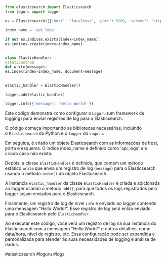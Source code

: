 


```python
from elasticsearch import Elasticsearch  
from loguru import logger  
  
es = Elasticsearch([{'host': 'localhost', 'port': 9200, 'scheme': 'http'}])  
  
index_name = 'api_logs'  
  
if not es.indices.exists(index=index_name):  
es.indices.create(index=index_name)  
  
  
class ElasticHandler:  
@staticmethod  
def write(message):  
es.index(index=index_name, document=message)  
  
  
elastic_handler = ElasticHandler()  
  
logger.add(elastic_handler)  
  
logger.info({'message': 'Hello World!'})
```

Este código demonstra como configurar o `Loguru` (um framework de logging) para enviar registros de log para o Elasticsearch.

O código começa importando as bibliotecas necessárias, incluindo o `Elasticsearch` do Python e o `logger` do `Loguru`.

Em seguida, é criado um objeto Elasticsearch com as informações de host, porta e esquema. O índice index_name é definido como 'api_logs' e é criado caso não exista.

Depois, a classe `ElasticHandler` é definida, que contém um método estático `write` que envia um registro de log (`message`) para o Elasticsearch usando o método `index()` do objeto Elasticsearch.

A instância `elastic_handler` da classe `ElasticHandler` é criada e adicionada ao logger usando o método `add()`, para que todos os logs registrados pelo logger sejam enviados para o Elasticsearch.

Finalmente, um registro de log de nível `info` é enviado ao logger contendo uma mensagem "Hello World!". Esse registro de log será então enviado para o Elasticsearch pelo `ElasticHandler`.

Ao executar este código, você verá um registro de log na sua instância do Elasticsearch com a mensagem "Hello World!" e outros detalhes, como data/hora, nível de registro, etc. Essa configuração pode ser expandida e personalizada para atender às suas necessidades de logging e análise de dados.

#elasticsearch #loguru #logs